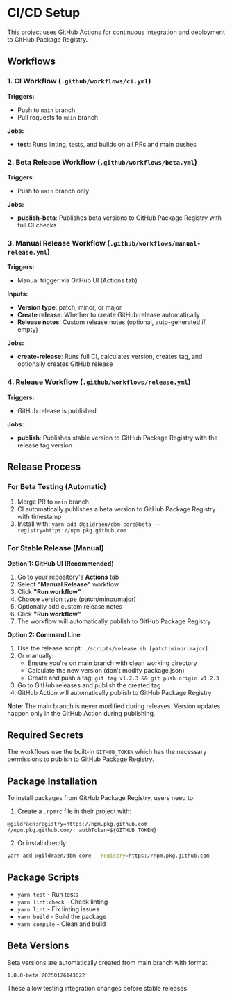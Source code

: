# CI/CD Setup

This project uses GitHub Actions for continuous integration and deployment to GitHub Package Registry.

## Workflows

### 1. CI Workflow (`.github/workflows/ci.yml`)

**Triggers:**

- Push to `main` branch
- Pull requests to `main` branch

**Jobs:**

- **test**: Runs linting, tests, and builds on all PRs and main pushes

### 2. Beta Release Workflow (`.github/workflows/beta.yml`)

**Triggers:**

- Push to `main` branch only

**Jobs:**

- **publish-beta**: Publishes beta versions to GitHub Package Registry with full CI checks

### 3. Manual Release Workflow (`.github/workflows/manual-release.yml`)

**Triggers:**
- Manual trigger via GitHub UI (Actions tab)

**Inputs:**
- **Version type**: patch, minor, or major
- **Create release**: Whether to create GitHub release automatically
- **Release notes**: Custom release notes (optional, auto-generated if empty)

**Jobs:**
- **create-release**: Runs full CI, calculates version, creates tag, and optionally creates GitHub release

### 4. Release Workflow (`.github/workflows/release.yml`)

**Triggers:**

- GitHub release is published

**Jobs:**

- **publish**: Publishes stable version to GitHub Package Registry with the release tag version

## Release Process

### For Beta Testing (Automatic)

1. Merge PR to `main` branch
2. CI automatically publishes a beta version to GitHub Package Registry with timestamp
3. Install with: `yarn add @gildraen/dbm-core@beta --registry=https://npm.pkg.github.com`

### For Stable Release (Manual)

**Option 1: GitHub UI (Recommended)**
1. Go to your repository's **Actions** tab
2. Select **"Manual Release"** workflow
3. Click **"Run workflow"**
4. Choose version type (patch/minor/major)
5. Optionally add custom release notes
6. Click **"Run workflow"**
7. The workflow will automatically publish to GitHub Package Registry

**Option 2: Command Line**
1. Use the release script: `./scripts/release.sh [patch|minor|major]`
2. Or manually:
   - Ensure you're on main branch with clean working directory
   - Calculate the new version (don't modify package.json)
   - Create and push a tag: `git tag v1.2.3 && git push origin v1.2.3`
3. Go to GitHub releases and publish the created tag
4. GitHub Action will automatically publish to GitHub Package Registry

**Note**: The main branch is never modified during releases. Version updates happen only in the GitHub Action during publishing.

## Required Secrets

The workflows use the built-in `GITHUB_TOKEN` which has the necessary permissions to publish to GitHub Package Registry.

## Package Installation

To install packages from GitHub Package Registry, users need to:

1. Create a `.npmrc` file in their project with:

```
@gildraen:registry=https://npm.pkg.github.com
//npm.pkg.github.com/:_authToken=${GITHUB_TOKEN}
```

2. Or install directly:

```bash
yarn add @gildraen/dbm-core --registry=https://npm.pkg.github.com
```

## Package Scripts

- `yarn test` - Run tests
- `yarn lint:check` - Check linting
- `yarn lint` - Fix linting issues
- `yarn build` - Build the package
- `yarn compile` - Clean and build

## Beta Versions

Beta versions are automatically created from main branch with format:

```
1.0.0-beta.20250126143022
```

These allow testing integration changes before stable releases.
